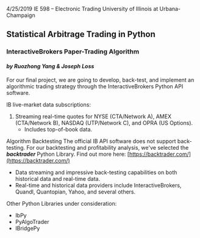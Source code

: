 4/25/2019
IE 598 – Electronic Trading
University of Illinois at Urbana-Champaign

## Statistical Arbitrage Trading in Python
### InteractiveBrokers Paper-Trading Algorithm
#### *by  Ruozhong Yang &  Joseph Loss*


For our final project, we are going to develop, back-test, and implement an algorithmic trading strategy through the InteractiveBrokers Python API software. 

IB live-market data subscriptions:
1. Streaming real-time quotes for NYSE (CTA/Network A), AMEX
(CTA/Network B), NASDAQ (UTP/Network C), and OPRA (US
Options). 
   - Includes top-of-book data.

Algorithm Backtesting
The official IB API software does not support back-testing.
For our backtesting and profitability analysis, we've selected the *__backtrader__* Python Library. 
Find out more here: [https://backtrader.com/](https://backtrader.com/)
- Data streaming and impressive back-testing capabilities on both
historical data and real-time data.
- Real-time and historical data providers include InteractiveBrokers,
Quandl, Quantopian, Yahoo, and several others.

Other Python Libraries under consideration: 
- IbPy
- PyAlgoTrader 
- IBridgePy
